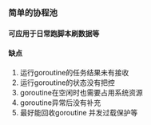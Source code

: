 ### 简单的协程池

#### 可应用于日常跑脚本刷数据等

#### 缺点
1. 运行goroutine的任务结果未有接收
2. 运行goroutine的状态没有把控
3. goroutine在空闲时也需要占用系统资源
4. goroutine异常后没有补充
5. 最好能回收goroutine 并发过载保护等